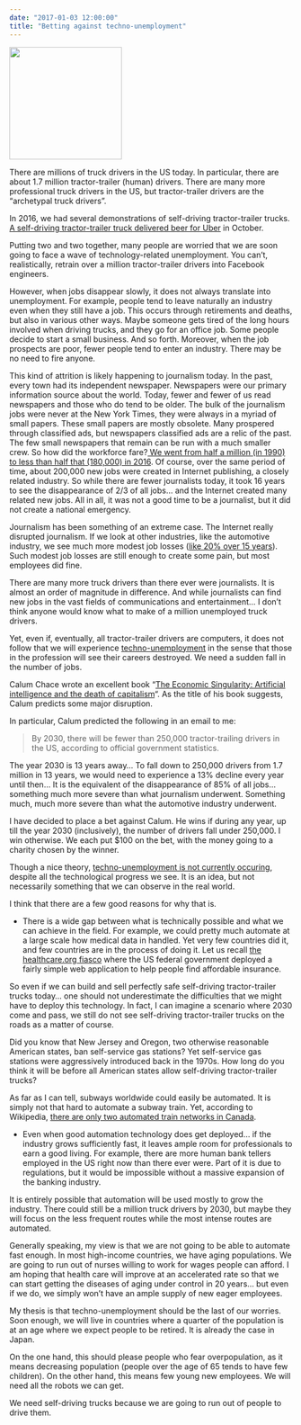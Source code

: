 ```yaml
---
date: "2017-01-03 12:00:00"
title: "Betting against techno-unemployment"
---
```



<a href="https://www.amazon.com/Economic-Singularity-Artificial-intelligence-capitalism/dp/099321164X/"><img decoding="async" src="https://www.singularityweblog.com/wp-content/uploads/2016/07/The_Economic_Singularity_Cover.jpg" width="200px" /></a>

There are millions of truck drivers in the US today. In particular, there are about 1.7 million tractor-trailer (human) drivers. There are many more professional truck drivers in the US, but tractor-trailer drivers are the &ldquo;archetypal truck drivers&rdquo;.

In 2016, we had several demonstrations of self-driving tractor-trailer trucks. [A self-driving tractor-trailer truck delivered beer for Uber](https://www.bloomberg.com/news/articles/2016-10-25/uber-self-driving-truck-packed-with-budweiser-makes-first-delivery-in-colorado) in October.

Putting two and two together, many people are worried that we are soon going to face a wave of technology-related unemployment. You can&rsquo;t, realistically, retrain over a million tractor-trailer drivers into Facebook engineers.

However, when jobs disappear slowly, it does not always translate into unemployment. For example, people tend to leave naturally an industry even when they still have a job. This occurs through retirements and deaths, but also in various other ways. Maybe someone gets tired of the long hours involved when driving trucks, and they go for an office job. Some people decide to start a small business. And so forth. Moreover, when the job prospects are poor, fewer people tend to enter an industry. There may be no need to fire anyone.

This kind of attrition is likely happening to journalism today. In the past, every town had its independent newspaper. Newspapers were our primary information source about the world. Today, fewer and fewer of us read newspapers and those who do tend to be older. The bulk of the journalism jobs were never at the New York Times, they were always in a myriad of small papers. These small papers are mostly obsolete. Many prospered through classified ads, but newspapers classified ads are a relic of the past. The few small newspapers that remain can be run with a much smaller crew. So how did the workforce fare?[ We went from half a million (in 1990) to less than half that (180,000) in 2016](https://www.bls.gov/opub/ted/2016/employment-trends-in-newspaper-publishing-and-other-media-1990-2016.htm). Of course, over the same period of time, about 200,000 new jobs were created in Internet publishing, a closely related industry. So while there are fewer journalists today, it took 16 years to see the disappearance of 2/3 of all jobs&hellip; and the Internet created many related new jobs. All in all, it was not a good time to be a journalist, but it did not create a national emergency.

Journalism has been something of an extreme case. The Internet really disrupted journalism. If we look at other industries, like the automotive industry, we see much more modest job losses ([like 20% over 15 years](http://digitalcommons.ilr.cornell.edu/cgi/viewcontent.cgi?article=1671&#038;context=key_workplace)). Such modest job losses are still enough to create some pain, but most employees did fine.

There are many more truck drivers than there ever were journalists. It is almost an order of magnitude in difference. And while journalists can find new jobs in the vast fields of communications and entertainment&hellip; I don&rsquo;t think anyone would know what to make of a million unemployed truck drivers.

Yet, even if, eventually, all tractor-trailer drivers are computers, it does not follow that we will experience [techno-unemployment](https://en.wikipedia.org/wiki/Technological_unemployment) in the sense that those in the profession will see their careers destroyed. We need a sudden fall in the number of jobs.

Calum Chace wrote an excellent book &ldquo;[The Economic Singularity: Artificial intelligence and the death of capitalism](https://www.amazon.com/Economic-Singularity-Artificial-intelligence-capitalism/dp/099321164X/)&ldquo;. As the title of his book suggests, Calum predicts some major disruption.

In particular, Calum predicted the following in an email to me:

> By 2030, there will be fewer than 250,000 tractor-trailing drivers in the US, according to official government statistics.

The year 2030 is 13 years away&hellip; To fall down to 250,000 drivers from 1.7 million in 13 years, we would need to experience a 13% decline every year until then&hellip; It is the equivalent of the disappearance of 85% of all jobs&hellip; something much more severe than what journalism underwent. Something much, much more severe than what the automotive industry underwent.

I have decided to place a bet against Calum. He wins if during any year, up till the year 2030 (inclusively), the number of drivers fall under 250,000. I win otherwise. We each put $100 on the bet, with the money going to a charity chosen by the winner.

Though a nice theory, [techno-unemployment is not currently occuring](/lemire/blog/2016/12/26/the-threat-of-technological-unemployment/), despite all the technological progress we see. It is an idea, but not necessarily something that we can observe in the real world.

I think that there are a few good reasons for why that is.

- There is a wide gap between what is technically possible and what we can achieve in the field. For example, we could pretty much automate at a large scale how medical data in handled. Yet very few countries did it, and few countries are in the process of doing it. Let us recall [the healthcare.org fiasco](https://en.wikipedia.org/wiki/HealthCare.gov) where the US federal government deployed a fairly simple web application to help people find affordable insurance.

So even if we can build and sell perfectly safe self-driving tractor-trailer trucks today&hellip; one should not underestimate the difficulties that we might have to deploy this technology. In fact, I can imagine a scenario where 2030 come and pass, we still do not see self-driving tractor-trailer trucks on the roads as a matter of course.

Did you know that New Jersey and Oregon, two otherwise reasonable American states, ban self-service gas stations? Yet self-service gas stations were aggressively introduced back in the 1970s. How long do you think it will be before all American states allow self-driving tractor-trailer trucks?

As far as I can tell, subways worldwide could easily be automated. It is simply not that hard to automate a subway train. Yet, according to Wikipedia, [there are only two automated train networks in Canada](https://en.wikipedia.org/wiki/List_of_automated_urban_metro_subway_systems#North_America).
- Even when good automation technology does get deployed&hellip; if the industry grows sufficiently fast, it leaves ample room for professionals to earn a good living. For example, there are more human bank tellers employed in the US right now than there ever were. Part of it is due to regulations, but it would be impossible without a massive expansion of the banking industry.

It is entirely possible that automation will be used mostly to grow the industry. There could still be a million truck drivers by 2030, but maybe they will focus on the less frequent routes while the most intense routes are automated.


Generally speaking, my view is that we are not going to be able to automate fast enough. In most high-income countries, we have aging populations. We are going to run out of nurses willing to work for wages people can afford. I am hoping that health care will improve at an accelerated rate so that we can start getting the diseases of aging under control in 20 years&hellip; but even if we do, we simply won&rsquo;t have an ample supply of new eager employees.

My thesis is that techno-unemployment should be the last of our worries. Soon enough, we will live in countries where a quarter of the population is at an age where we expect people to be retired. It is already the case in Japan.

On the one hand, this should please people who fear overpopulation, as it means decreasing population (people over the age of 65 tends to have few children). On the other hand, this means few young new employees. We will need all the robots we can get.

We need self-driving trucks because we are going to run out of people to drive them.


